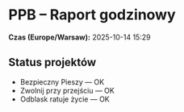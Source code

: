 # PPB – Raport godzinowy
**Czas (Europe/Warsaw):** 2025-10-14 15:29

## Status projektów
- Bezpieczny Pieszy — OK
- Zwolnij przy przejściu — OK
- Odblask ratuje życie — OK

